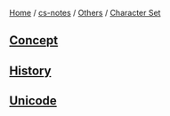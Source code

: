 [Home](https://mengxianbin.github.io) /
[cs-notes](https://mengxianbin.github.io/cs-notes/content) /
[Others](https://mengxianbin.github.io/cs-notes/content/Others) /
[Character Set](https://mengxianbin.github.io/cs-notes/content/Others/Character%20Set)

## [Concept](https://mengxianbin.github.io/cs-notes/content/Others/Character%20Set/Concept)

## [History](https://mengxianbin.github.io/cs-notes/content/Others/Character%20Set/History)

## [Unicode](https://mengxianbin.github.io/cs-notes/content/Others/Character%20Set/Unicode)
